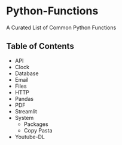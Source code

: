 # Python-Functions
A Curated List of Common Python Functions


## Table of Contents
- API
- Clock
- Database
- Email
- Files
- HTTP
- Pandas
- PDF
- Streamlit 
- System
    <ul>
        <li>Packages</li>
        <li>Copy Pasta</li>
  </ul>
- Youtube-DL



[comment]: <> (## About The Project)

[comment]: <> (### Built With)

[comment]: <> (# Getting Started)

[comment]: <> (## Prerequisites)

[comment]: <> (## Installation)

[comment]: <> (# Roadmap)

[comment]: <> (# Acknowledgements)
